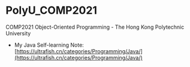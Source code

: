 # PolyU_COMP2021
COMP2021 Object-Oriented Programming - The Hong Kong Polytechnic University 
- My Java Self-learning Note: [https://ultrafish.cn/categories/Programming/Java/](https://ultrafish.cn/categories/Programming/Java/)  
